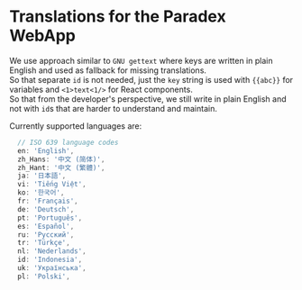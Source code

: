 # Translations for the Paradex WebApp

We use approach similar to `GNU gettext` where keys are written in plain English and used as fallback for missing translations.<br>
So that separate `id` is not needed, just the `key` string is used with `{{abc}}` for variables and `<1>text<1/>` for React components.<br>
So that from the developer's perspective, we still write in plain English and not with `id`s that are harder to understand and maintain.

Currently supported languages are:

```ts
  // ISO 639 language codes
  en: 'English',
  zh_Hans: '中文 (简体)',
  zh_Hant: '中文 (繁體)',
  ja: '日本語',
  vi: 'Tiếng Việt',
  ko: '한국어',
  fr: 'Français',
  de: 'Deutsch',
  pt: 'Português',
  es: 'Español',
  ru: 'Русский',
  tr: 'Türkçe',
  nl: 'Nederlands',
  id: 'Indonesia',
  uk: 'Українська',
  pl: 'Polski',
```
